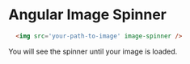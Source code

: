 # Angular Image Spinner

```html
  <img src='your-path-to-image' image-spinner />
```

You will see the spinner until your image is loaded.

